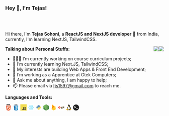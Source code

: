 ### Hey 👋, I'm Tejas!

<!-- <a href="https://www.linkedin.com/in/tejas-sohoni/">
  <img align="left" alt="LinkdeIn" width="22px" src="https://image.flaticon.com/icons/svg/174/174857.svg" />
</a>
<a href="https://www.reddit.com/user/tejas1597">
  <img align="left" alt="Reddit" width="22px" src="https://image.flaticon.com/icons/svg/1384/1384067.svg" />
</a>
<a href="https://www.twitter.com/tejassohoni">
  <img align="left" alt="Twitter" width="22px" src="https://image.flaticon.com/icons/svg/733/733579.svg" />
</a>
<a href="https://www.instagram.com/tejas.sohoni/">
  <img align="left" alt="Instagram" width="22px" src="https://image.flaticon.com/icons/svg/1384/1384063.svg" />
</a>
<a href="https://www.facebook.com/sohonitejas/">
  <img align="left" alt="Facebook" width="22px" src="https://image.flaticon.com/icons/svg/889/889102.svg" />
</a> -->

<br />
<br />

Hi there, I'm **Tejas Sohoni**, a **ReactJS and NextJS developer** 🚀 from India, currently, I'm learning NextJS, TailwindCSS.

<a href="https://github.com/tejassohoni">
  <img align="right" src="https://github-readme-stats.vercel.app/api?username=tejassohoni&show_icons=true&hide_border=true" />
</a>
<a align="right" href="https://github.com/tejassohoni?tab=repositories">
  <img align="right" src="https://github-readme-stats.vercel.app/api/top-langs/?username=tejassohoni&layout=compact&show_icons=true&card_width=445&hide_border=true"/>
</a>

**Talking about Personal Stuffs:**

- 👨🏽‍💻 I’m currently working on course curriculum projects;
- 🌱 I’m currently learning Next.JS, TailwindCSS; 
- 🤔 My interests are building Web Apps & Front End Development;
- 💼 I’m working as a Apprentice at Gtek Computers;
- 💬 Ask me about anything, I am happy to help;
- 📫 Please email via tjs1597@gmail.com to reach me.
<!-- - 📝 See my [Resume](https://drive.google.com/file/d/1IOrfRb7PTGy1BWOx00jodB6ZxaOErdQx/view?usp=sharing) to get more info. -->


**Languages and Tools:**  

<code><img height="20" src="https://raw.githubusercontent.com/github/explore/80688e429a7d4ef2fca1e82350fe8e3517d3494d/topics/html/html.png"></code>
<code><img height="20" src="https://raw.githubusercontent.com/github/explore/80688e429a7d4ef2fca1e82350fe8e3517d3494d/topics/css/css.png"></code>
<code><img height="20" src="https://raw.githubusercontent.com/github/explore/80688e429a7d4ef2fca1e82350fe8e3517d3494d/topics/javascript/javascript.png"></code>
<code><img height="20" src="https://raw.githubusercontent.com/github/explore/80688e429a7d4ef2fca1e82350fe8e3517d3494d/topics/react/react.png"></code>
<code><img height="20" src="https://raw.githubusercontent.com/github/explore/80688e429a7d4ef2fca1e82350fe8e3517d3494d/topics/python/python.png"></code>
<code><img height="20" src="https://raw.githubusercontent.com/github/explore/80688e429a7d4ef2fca1e82350fe8e3517d3494d/topics/nodejs/nodejs.png"></code>
<code><img height="20" src="https://raw.githubusercontent.com/github/explore/80688e429a7d4ef2fca1e82350fe8e3517d3494d/topics/firebase/firebase.png"></code>
<code><img height="20" src="https://raw.githubusercontent.com/github/explore/80688e429a7d4ef2fca1e82350fe8e3517d3494d/topics/git/git.png"></code>
<code><img height="20" src="https://raw.githubusercontent.com/github/explore/80688e429a7d4ef2fca1e82350fe8e3517d3494d/topics/linux/linux.png"></code>
<code><img height="20" src="https://raw.githubusercontent.com/github/explore/80688e429a7d4ef2fca1e82350fe8e3517d3494d/topics/terminal/terminal.png"></code>


